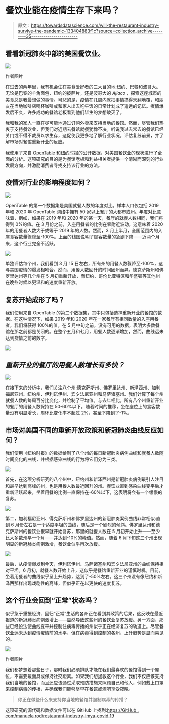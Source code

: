 # 餐饮业能在疫情生存下来吗？

> 原文：<https://towardsdatascience.com/will-the-restaurant-industry-survive-the-pandemic-133404883f1c?source=collection_archive---------35----------------------->

## 看看新冠肺炎中部的美国餐饮业。

![](img/fef13dd6547bdfcbf28feb2419d6ad23.png)

作者图片

在过去的两年里，我有机会住在美食爱好者的三大目的地:纽约、巴黎和波哥大。无论是巴黎的羊角面包，纽约的披萨片，还是波哥大的 *Ajiaco* ，探索这座城市的美食总是我最想做的事情。可悲的是，疫情在几周内就把事情搞得天翻地覆，和朋友在当地咖啡店喝杯咖啡或和家人出去吃午饭的日常计划成了遥远的记忆。疫情爆发后不久，许多成功的餐馆老板看到他们毕生的梦想破灭了。

我和我的家人一直在尽可能地通过订购外卖来支持当地的餐馆。然而，尽管我们热衷于支持餐饮业，但我们对近期去餐馆就餐犹豫不决。听说我过去常去的餐馆已经关门或不得不裁员以求生存，这促使我更多地了解行业状况，评估复苏前景，并了解市场对餐馆重新开业的反应。

我使用了来自 [OpenTable](https://www.opentable.com/state-of-industry) 和[纽约时报](https://github.com/nytimes/covid-19-data)的公开数据，对美国餐饮业的现状进行了全面的分析。这项研究的目的是为餐馆老板和利益相关者提供一个清晰而深刻的行业发展方向，并激励消费者寻找支持该行业的方法。

## 疫情对行业的影响程度如何？

![](img/9baf25c0addcfb2fcc5ad5179f401f7d.png)

OpenTable 的第一个数据集是美国就餐人数的年度对比。样本人口仅包括 2019 年和 2020 年 OpenTable 网络中拥有 50 家以上餐厅的大都市或州。年度对比意味着，例如，如果在 2019 年和 2020 年的某一天，餐厅的就餐人数相同，我们将得到 0%的值。在 3 月份之前，入座用餐者的比例在零附近波动，这意味着 2020 年的用餐者人数大于或等于 2019 年的人数。然而，3 月上半月，全国范围内的入座食客数量骤降至-100%。上面的线图说明了顾客数量的急剧下降——近两个月来，这个行业完全不活跃。

![](img/244f5fed7ec1121bd468703d80ba3255.png)

单独评估每个州，我们看到 3 月 15 日左右，所有州的用餐人数骤降至-100%，这与美国疫情的爆发相吻合。然而，用餐人数回升的时间因州而异。德克萨斯州和佛罗里达州等几个州在 5 月初重新开放，而纽约、哥伦比亚特区和华盛顿等其他州在晚些时候以更温和的速度重新开放。

## 复苏开始成形了吗？

我们使用来自 OpenTable 的第二个数据集，其中只包括选择重新开业的餐馆的数据。在这种情况下，如果 2019 年和 2020 年在一家餐厅有相同数量的入座用餐者，我们将获得 100%的值。在 5 月中旬之前，没有可用的数据，表明大多数餐馆在那之前都是关闭的。在整个五月和七月，用餐人数逐渐增加，然而，曲线远未达到疫情之前的数字。

![](img/d3495991775626760baed42d42fc88a3.png)

## *重新开业的餐厅的用餐人数增长有多快？*

![](img/1cf7e05acb3d25d77f0204af4a5fd5b8.png)

在接下来的分析中，我们关注八个州:德克萨斯州、佛罗里达州、新泽西州、加利福尼亚州、纽约州、伊利诺伊州、宾夕法尼亚州和马萨诸塞州。我们计算了每个州就餐人数的每周百分比变化，并绘制了平均值。与去年相比，所有八个州重新开业的餐厅的用餐人数保持在 50-60%以下。随着时间的推移，坐在座位上的食客数量没有明显增长，周环比变化率不超过 2%，甚至下降到了-1%。

## **市场对美国不同的重新开放政策和新冠肺炎曲线反应如何？**

我们使用《纽约时报》的数据绘制了八个州的每日新冠肺炎病例曲线和就餐人数随时间变化的曲线，并根据感染曲线的行为将它们分为三类。

![](img/e547bbfdd35aa57e40a8a5dec6bc0f01.png)

首先，在这项分析研究的八个州中，纽约州和新泽西州是新冠肺炎病例最引人注目和最早达到高峰的州，也是用餐人数最近回升的州。餐饮业直到感染曲线变平后才重新活跃起来，坐着用餐的比例一直保持在-60%以下，这表明将会有一个缓慢的复苏。

![](img/ba5cf5a80efc081461ae34a9c319616e.png)

第二，加利福尼亚州、得克萨斯州和佛罗里达州的新冠肺炎案例曲线非常相似:直到 6 月份左右是一个适度平坦的曲线，随后是一个剧烈的倾斜。佛罗里达州和德克萨斯州的餐饮业很早就开始复苏，那里的就餐人数在 5 月初开始上升——至少比大多数州早一个月——并达到-10%的峰值。然而，随着 6 月下旬这三个州出现明显的新冠肺炎病例激增，餐饮业似乎再次放缓。

![](img/e9e8d501aa08a05baaa7ad19136df0c4.png)

最后，从疫情爆发到今天，伊利诺伊州、马萨诸塞州和宾夕法尼亚州的曲线保持相对平坦。6 月初，就餐人数开始上升，这似乎是餐馆重新开业的谨慎时机。目前，坐着用餐者的曲线似乎呈上升趋势，达到了-50%左右。这三个州没有像纽约和新泽西那样出现戏剧性的高峰，但似乎正在以更快的速度复苏。

## 这个行业会回到“正常”状态吗？

似乎急于重振经济、回归“正常”生活的各州正在看到其政策的后果，这反映在最近报道的新冠肺炎病例激增上——显然导致这些州的餐饮业复苏放缓。另一方面，那些已经设法使曲线变平并控制住病毒传播的州似乎正在经济复苏的轨道上。尽管餐饮业远未达到疫情疫情前的水平，但在病毒得到控制的各州，上升趋势是显而易见的。

![](img/9d265be4338de282fff6cbcc9f7ec6e1.png)

作者图片

我们都梦想着那些日子，那时我们必须排队才能在我们最喜欢的餐馆得到一个座位，不需要戴面具或保持社交距离。如果我们想拯救这个行业，我们不仅应该支持我们当地的餐馆，而且还应该通过采取预防措施来照顾自己和他人，例如戴上口罩来控制病毒的传播，并确保我们能够尽早在餐馆或酒吧享受夜晚。

> 你正在做些什么来支持你当地的餐馆并遏制病毒的传播？

这项研究的源代码和数据文件可以在 GitHub 上找到:[https://GitHub . com/manuela rod/restaurant-industry-imya-covid 19](https://github.com/manuelarod/restaurant-industry-amidst-covid19)